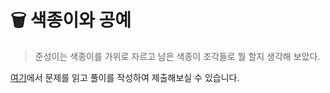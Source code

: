 # 🗑 색종이와 공예

> 준성이는 색종이를 가위로 자르고 남은 색종이 조각들로 뭘 할지 생각해 보았다.


[여기](https://www.acmicpc.net/problem/26598)에서 문제를 읽고 풀이를 작성하여 제출해보실 수 있습니다.  

